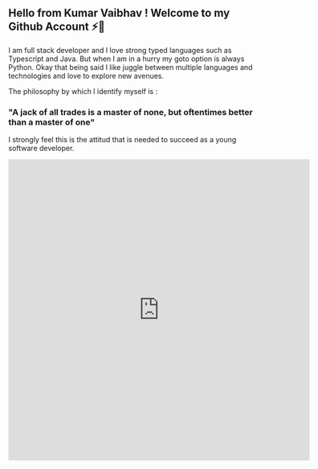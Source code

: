 ## Hello from Kumar Vaibhav ! Welcome to my Github Account ⚡👋

I am full stack developer and I love strong typed languages such as Typescript and Java. But when I am in a hurry my goto option is always Python. 
Okay that being said I like juggle between multiple languages and technologies and love to explore new avenues. 

The philosophy by which I identify myself is : 
### "A jack of all trades is a master of none, but oftentimes better than a master of one"

I strongly feel this is the attitud that is needed to succeed as a young software developer. 
<iframe width="600" height="600" src="https://ionicabizau.github.io/github-profile-languages/api.html?kuvaibhav" frameborder="0"></iframe>
<!--
**kuvaibhav/kuvaibhav** is a ✨ _special_ ✨ repository because its `README.md` (this file) appears on your GitHub profile.

Here are some ideas to get you started:

- 🔭 I’m currently working on ...
- 🌱 I’m currently learning ...
- 👯 I’m looking to collaborate on ...
- 🤔 I’m looking for help with ...
- 💬 Ask me about ...
- 📫 How to reach me: ...
- 😄 Pronouns: ...
- ⚡ Fun fact: ...
-->
